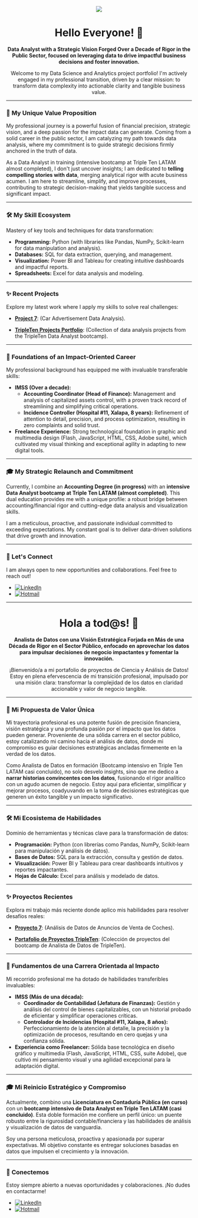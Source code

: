 <div align="center">

<img src="https://github.com/user-attachments/assets/998ee8c5-9c32-4c14-a08c-6afc6a1266ae">

# Hello Everyone! 👋

**Data Analyst with a Strategic Vision Forged Over a Decade of Rigor in the Public Sector, focused on leveraging data to drive impactful business decisions and foster innovation.**

Welcome to my Data Science and Analytics project portfolio! I'm actively engaged in my professional transition, driven by a clear mission: to transform data complexity into actionable clarity and tangible business value.
</div>

---

### 🚀 **My Unique Value Proposition**

My professional journey is a powerful fusion of financial precision, strategic vision, and a deep passion for the impact data can generate. Coming from a solid career in the public sector, I am catalyzing my path towards data analysis, where my commitment is to guide strategic decisions firmly anchored in the truth of data.

As a Data Analyst in training (intensive bootcamp at Triple Ten LATAM almost completed), I don't just uncover insights; I am dedicated to **telling compelling stories with data**, merging analytical rigor with acute business acumen. I am here to streamline, simplify, and improve processes, contributing to strategic decision-making that yields tangible success and significant impact.

---

### 🛠️ **My Skill Ecosystem**

Mastery of key tools and techniques for data transformation:

* **Programming:** Python (with libraries like Pandas, NumPy, Scikit-learn for data manipulation and analysis).
* **Databases:** SQL for data extraction, querying, and management.
* **Visualization:** Power BI and Tableau for creating intuitive dashboards and impactful reports.
* **Spreadsheets:** Excel for data analysis and modeling.

---

### ✨ **Recent Projects**

Explore my latest work where I apply my skills to solve real challenges:

* [**Project 7**](https://github.com/octavioGH25/project7): (Car Advertisement Data Analysis).
  
* [**TripleTen Projects Portfolio**](https://github.com/octavioGH25/TripleTen): (Collection of data analysis projects from the TripleTen Data Analyst bootcamp).

---

### 🎯 **Foundations of an Impact-Oriented Career**

My professional background has equipped me with invaluable transferable skills:

* **IMSS (Over a decade):**
    * **Accounting Coordinator (Head of Finance):** Management and analysis of capitalized assets control, with a proven track record of streamlining and simplifying critical operations.
    * **Incidence Controller (Hospital #11, Xalapa, 8 years):** Refinement of attention to detail, precision, and process optimization, resulting in zero complaints and solid trust.
* **Freelance Experience:** Strong technological foundation in graphic and multimedia design (Flash, JavaScript, HTML, CSS, Adobe suite), which cultivated my visual thinking and exceptional agility in adapting to new digital tools.

---

### 🎓 **My Strategic Relaunch and Commitment**

Currently, I combine an **Accounting Degree (in progress)** with an **intensive Data Analyst bootcamp at Triple Ten LATAM (almost completed)**. This dual education provides me with a unique profile: a robust bridge between accounting/financial rigor and cutting-edge data analysis and visualization skills.

I am a meticulous, proactive, and passionate individual committed to exceeding expectations. My constant goal is to deliver data-driven solutions that drive growth and innovation.

---

### 🤝 **Let's Connect**

I am always open to new opportunities and collaborations. Feel free to reach out!

* [![LinkedIn](https://img.shields.io/badge/LinkedIn-0077B5?style=for-the-badge&logo=linkedin&logoColor=white)](https://www.linkedin.com/in/octavio-landa-verde/)
* [![Hotmail](https://img.shields.io/badge/email-Hotmail-blue.svg)](mailto:octaviolanda@hotmail.com)

---

<div align="center">

# Hola a tod@s! 👋

**Analista de Datos con una Visión Estratégica Forjada en Más de una Década de Rigor en el Sector Público, enfocado en aprovechar los datos para impulsar decisiones de negocio impactantes y fomentar la innovación.**

¡Bienvenido/a a mi portafolio de proyectos de Ciencia y Análisis de Datos! Estoy en plena efervescencia de mi transición profesional, impulsado por una misión clara: transformar la complejidad de los datos en claridad accionable y valor de negocio tangible.
</div>

---

### 🚀 **Mi Propuesta de Valor Única**

Mi trayectoria profesional es una potente fusión de precisión financiera, visión estratégica y una profunda pasión por el impacto que los datos pueden generar. Proveniente de una sólida carrera en el sector público, estoy catalizando mi camino hacia el análisis de datos, donde mi compromiso es guiar decisiones estratégicas ancladas firmemente en la verdad de los datos.

Como Analista de Datos en formación (Bootcamp intensivo en Triple Ten LATAM casi concluido), no solo desvelo insights, sino que me dedico a **narrar historias convincentes con los datos**, fusionando el rigor analítico con un agudo acumen de negocio. Estoy aquí para eficientar, simplificar y mejorar procesos, coadyuvando en la toma de decisiones estratégicas que generen un éxito tangible y un impacto significativo.

---

### 🛠️ **Mi Ecosistema de Habilidades**

Dominio de herramientas y técnicas clave para la transformación de datos:

* **Programación:** Python (con librerías como Pandas, NumPy, Scikit-learn para manipulación y análisis de datos).
* **Bases de Datos:** SQL para la extracción, consulta y gestión de datos.
* **Visualización:** Power BI y Tableau para crear dashboards intuitivos y reportes impactantes.
* **Hojas de Cálculo:** Excel para análisis y modelado de datos.

---

### ✨ **Proyectos Recientes**

Explora mi trabajo más reciente donde aplico mis habilidades para resolver desafíos reales:

* [**Proyecto 7**](https://github.com/octavioGH25/project7): (Análisis de Datos de Anuncios de Venta de Coches).
  
* [**Portafolio de Proyectos TripleTen**](https://github.com/octavioGH25/TripleTen): (Colección de proyectos del bootcamp de Analista de Datos de TripleTen).

---

### 🎯 **Fundamentos de una Carrera Orientada al Impacto**

Mi recorrido profesional me ha dotado de habilidades transferibles invaluables:

* **IMSS (Más de una década):**
    * **Coordinador de Contabilidad (Jefatura de Finanzas):** Gestión y análisis del control de bienes capitalizables, con un historial probado de eficientar y simplificar operaciones críticas.
    * **Controlador de Incidencias (Hospital #11, Xalapa, 8 años):** Perfeccionamiento de la atención al detalle, la precisión y la optimización de procesos, resultando en cero quejas y una confianza sólida.
* **Experiencia como Freelancer:** Sólida base tecnológica en diseño gráfico y multimedia (Flash, JavaScript, HTML, CSS, suite Adobe), que cultivó mi pensamiento visual y una agilidad excepcional para la adaptación digital.

---

### 🎓 **Mi Reinicio Estratégico y Compromiso**

Actualmente, combino una **Licenciatura en Contaduría Pública (en curso)** con un **bootcamp intensivo de Data Analyst en Triple Ten LATAM (casi concluido)**. Esta doble formación me confiere un perfil único: un puente robusto entre la rigurosidad contable/financiera y las habilidades de análisis y visualización de datos de vanguardia.

Soy una persona meticulosa, proactiva y apasionada por superar expectativas. Mi objetivo constante es entregar soluciones basadas en datos que impulsen el crecimiento y la innovación.

---

### 🤝 **Conectemos**

Estoy siempre abierto a nuevas oportunidades y colaboraciones. ¡No dudes en contactarme!

* [![LinkedIn](https://img.shields.io/badge/LinkedIn-0077B5?style=for-the-badge&logo=linkedin&logoColor=white)](https://www.linkedin.com/in/octavio-landa-verde/)
* [![Hotmail](https://img.shields.io/badge/email-Hotmail-blue.svg)](mailto:octaviolanda@hotmail.com)
